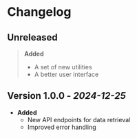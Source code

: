 # Changelog

## Unreleased

> **Added**
> - A set of new utilities
> - A better user interface

## Version 1.0.0 - *2024-12-25*

- **Added**
  - New API endpoints for data retrieval
  - Improved error handling
